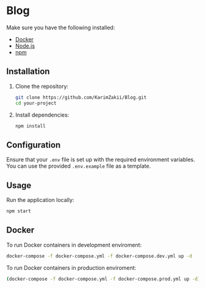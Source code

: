 # Blog

Make sure you have the following installed:

- [Docker](https://www.docker.com/)
- [Node.js](https://nodejs.org/)
- [npm](https://www.npmjs.com/)

## Installation

1. Clone the repository:

   ```bash
   git clone https://github.com/KarimZakii/Blog.git
   cd your-project
   ```

2. Install dependencies:

   ```bash
   npm install
   ```

## Configuration

Ensure that your `.env` file is set up with the required environment variables. You can use the provided `.env.example` file as a template.

## Usage

Run the application locally:

```bash
npm start
```

## Docker

To run Docker containers in development enviroment:

```bash
docker-compose -f docker-compose.yml -f docker-compose.dev.yml up -d
```

To run Docker containers in production enviroment:

```bash
(docker-compose -f docker-compose.yml -f docker-compose.prod.yml up -d)
```
